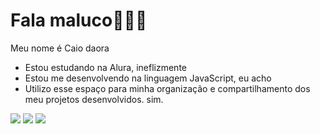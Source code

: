 # Fala maluco🌹🐇🦡
Meu nome é Caio daora
- Estou estudando na Alura, ineflizmente
- Estou me desenvolvendo na linguagem JavaScript, eu acho
- Utilizo esse espaço para minha organização e compartilhamento dos meu projetos desenvolvidos. sim.

![](https://tenor.com/pt-BR/view/sangue-diabo-ordem-paranormal-gif-1394804304759006921)
![](https://tenor.com/pt-BR/view/cellbit-werewolf-lobisomem-cellbo-gif-12050354338941130594)
![](https://tenor.com/pt-BR/view/cellbit-rapazeada-maconha-ordem-paranormal-chat-gif-12364216674217647740)
